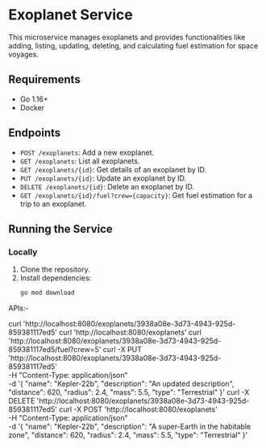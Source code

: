 # Exoplanet Service

This microservice manages exoplanets and provides functionalities like adding, listing, updating, deleting, and calculating fuel estimation for space voyages.

## Requirements

- Go 1.16+
- Docker

## Endpoints

- `POST /exoplanets`: Add a new exoplanet.
- `GET /exoplanets`: List all exoplanets.
- `GET /exoplanets/{id}`: Get details of an exoplanet by ID.
- `PUT /exoplanets/{id}`: Update an exoplanet by ID.
- `DELETE /exoplanets/{id}`: Delete an exoplanet by ID.
- `GET /exoplanets/{id}/fuel?crew={capacity}`: Get fuel estimation for a trip to an exoplanet.

## Running the Service

### Locally

1. Clone the repository.
2. Install dependencies:
   ```sh
   go mod download

APIs:-

curl 'http://localhost:8080/exoplanets/3938a08e-3d73-4943-925d-859381117ed5'
curl 'http://localhost:8080/exoplanets'
curl 'http://localhost:8080/exoplanets/3938a08e-3d73-4943-925d-859381117ed5/fuel?crew=5'
curl -X PUT 'http://localhost:8080/exoplanets/3938a08e-3d73-4943-925d-859381117ed5' \
-H "Content-Type: application/json" \
-d '{
  "name": "Kepler-22b",
  "description": "An updated description",
  "distance": 620,
  "radius": 2.4,
  "mass": 5.5,
  "type": "Terrestrial"
}'
curl -X DELETE 'http://localhost:8080/exoplanets/3938a08e-3d73-4943-925d-859381117ed5'
curl -X POST 'http://localhost:8080/exoplanets' \
-H "Content-Type: application/json" \
-d '{
  "name": "Kepler-22b",
  "description": "A super-Earth in the habitable zone",
  "distance": 620,
  "radius": 2.4,
  "mass": 5.5,
  "type": "Terrestrial"
}'

